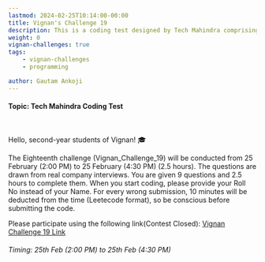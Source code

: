 ```yaml
---
lastmod: 2024-02-25T10:14:00-00:00
title: Vignan's Challenge 19
description: This is a coding test designed by Tech Mahindra comprising nine real company interview questions. Candidates are allotted 2.5 hours to complete the assessment.
weight: 0
vignan-challenges: true
tags: 
    - vignan-challenges
    - programming

author: Gautam Ankoji
---
```


#### Topic: Tech Mahindra Coding Test

</br>

<p class="drop-cap">
Hello, second-year students of Vignan! 🎓
</p>

The Eighteenth challenge (Vignan_Challenge_19) will be conducted from 25 February (2:00 PM) to 25 February (4:30 PM) (2.5 hours). The questions are drawn from real company interviews. You are given 9 questions and 2.5 hours to complete them. When you start coding, please provide your Roll No instead of your Name. For every wrong submission, 10 minutes will be deducted from the time (Leetecode format), so be conscious before submitting the code.

Please participate using the following link(Contest Closed): <a href="https://p.hck.re/XoUB" >Vignan Challenge 19 Link</a>

###### Timing: 25th Feb (2:00 PM) to 25th Feb (4:30 PM)
